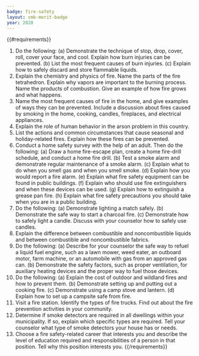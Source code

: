 ```yaml
---
badge: fire-safety
layout: smb-merit-badge
year: 2020
---
```


{{#requirements}}
1. Do the following:
    (a) Demonstrate the technique of stop, drop, cover, roll, cover your face, and cool. Explain how burn injuries can be prevented.
    (b) List the most frequent causes of burn injuries.
    (c) Explain how to safely discard and store flammable liquids.
2. Explain the chemistry and physics of fire. Name the parts of the fire tetrahedron. Explain why vapors are important to the burning process. Name the products of combustion. Give an example of how fire grows and what happens.
3. Name the most frequent causes of fire in the home, and give examples of ways they can be prevented. Include a discussion about fires caused by smoking in the home, cooking, candles, fireplaces, and electrical appliances.
4. Explain the role of human behavior in the arson problem in this country.
5. List the actions and common circumstances that cause seasonal and holiday-related fires. Explain how these fires can be prevented.
6. Conduct a home safety survey with the help of an adult. Then do the following:
    (a) Draw a home fire-escape plan, create a home fire-drill schedule, and conduct a home fire drill.
    (b) Test a smoke alarm and demonstrate regular maintenance of a smoke alarm.
    (c) Explain what to do when you smell gas and when you smell smoke.
    (d) Explain how you would report a fire alarm.
    (e) Explain what fire safety equipment can be found in public buildings.
    (f) Explain who should use fire extinguishers and when these devices can be used.
    (g) Explain how to extinguish a grease pan fire.
    (h) Explain what fire safety precautions you should take when you are in a public building.
7. Do the following:
    (a) Demonstrate lighting a match safely.
    (b) Demonstrate the safe way to start a charcoal fire.
    (c) Demonstrate how to safely light a candle. Discuss with your counselor how to safely use candles.
8. Explain the difference between combustible and noncombustible liquids and between combustible and noncombustible fabrics.
9. Do the following:
    (a) Describe for your counselor the safe way to refuel a liquid fuel engine, such as a lawn mower, weed eater, an outboard motor, farm machine, or an automobile with gas from an approved gas can.
    (b) Demonstrate the safety factors, such as proper ventilation, for auxiliary heating devices and the proper way to fuel those devices.
10. Do the following:
    (a) Explain the cost of outdoor and wildland fires and how to prevent them.
    (b) Demonstrate setting up and putting out a cooking fire.
    (c) Demonstrate using a camp stove and lantern.
    (d) Explain how to set up a campsite safe from fire.
11. Visit a fire station. Identify the types of fire trucks. Find out about the fire prevention activities in your community.
12. Determine if smoke detectors are required in all dwellings within your municipality. If so, explain which specific types are required. Tell your counselor what type of smoke detectors your house has or needs.
13. Choose a fire safety-related career that interests you and describe the level of education required and responsibilities of a person in that position. Tell why this position interests you.
{{/requirements}}
